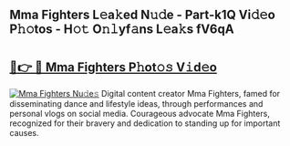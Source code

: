 ## Mma Fighters L𝚎a𝚔ed N𝚞𝚍e - Part-k1Q Vi𝚍𝚎o P𝚑𝚘tos - H𝚘𝚝 O𝚗𝚕yf𝚊ns L𝚎a𝚔s fV6qA

# <h2><a href="http://kf46paq.oniu.top/?m=Mma+Fighters">🔗👉 🔴 Mma Fighters P𝚑ot𝚘𝚜 V𝚒d𝚎o</a></h2>

[![Mma Fighters Nu𝚍e𝚜](https://i.imgur.com/0qMVB7G.gif)](http://kf46paq.oniu.top/?m=Mma+Fighters)
Digital content creator Mma Fighters, famed for disseminating dance and lifestyle ideas, through performances and personal vlogs on social media. Courageous advocate Mma Fighters, recognized for their bravery and dedication to standing up for important causes.  
